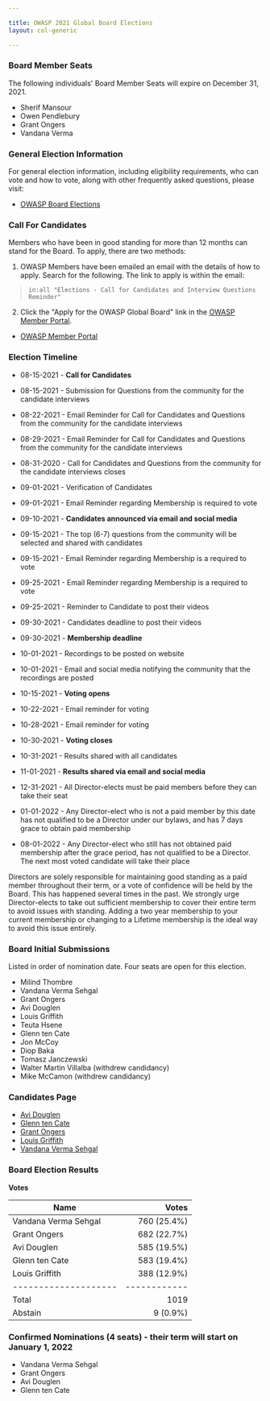 ```yaml
---

title: OWASP 2021 Global Board Elections
layout: col-generic

---
```


### Board Member Seats

The following individuals' Board Member Seats will expire on December 31, 2021.

- Sherif Mansour
- Owen Pendlebury
- Grant Ongers
- Vandana Verma

### General Election Information

For general election information, including eligibility requirements, who can vote and how to vote, along with other frequently
asked questions, please visit:

- [OWASP Board Elections](/www-board/elections)

### Call For Candidates

Members who have been in good standing for more than 12 months can stand for the Board. To apply, there are two methods:

1. OWASP Members have been emailed an email with the details of how to apply. Search for the following. The link to apply is within the email:

> ```in:all "Elections - Call for Candidates and Interview Questions Reminder"```

2. Click the "Apply for the OWASP Global Board" link in the [OWASP Member Portal](https://members.owasp.org/).

- [OWASP Member Portal](https://members.owasp.org/)

### Election Timeline

- 08-15-2021 - **Call for Candidates**
- 08-15-2021 - Submission for Questions from the community for the candidate interviews
- 08-22-2021 - Email Reminder for Call for Candidates and Questions from the community for the candidate interviews
- 08-29-2021 - Email Reminder for Call for Candidates and Questions from the community for the candidate interviews
- 08-31-2020 - Call for Candidates and Questions from the community for the candidate interviews closes

- 09-01-2021 - Verification of Candidates
- 09-01-2021 - Email Reminder regarding Membership is required to vote
- 09-10-2021 - **Candidates announced via email and social media**
- 09-15-2021 - The top (6-7) questions from the community will be selected and shared with candidates
- 09-15-2021 - Email Reminder regarding Membership is a required to vote
- 09-25-2021 - Email Reminder regarding Membership is a required to vote
- 09-25-2021 - Reminder to Candidate to post their videos
- 09-30-2021 - Candidates deadline to post their videos
- 09-30-2021 - **Membership deadline**

- 10-01-2021 - Recordings to be posted on website
- 10-01-2021 - Email and social media notifying the community that the recordings are posted
- 10-15-2021 - **Voting opens**
- 10-22-2021 - Email reminder for voting
- 10-28-2021 - Email reminder for voting
- 10-30-2021 - **Voting closes**
- 10-31-2021 - Results shared with all candidates
- 11-01-2021 - **Results shared via email and social media**
- 12-31-2021 - All Director-elects must be paid members before they can take their seat
- 01-01-2022 - Any Director-elect who is not a paid member by this date has not qualified to be a Director under our bylaws, and has 7 days grace to obtain paid membership
- 08-01-2022 - Any Director-elect who still has not obtained paid membership after the grace period, has not qualified to be a Director. The next most voted candidate will take their place

Directors are solely responsible for maintaining good standing as a paid member throughout their term, or a vote of confidence will be held by the Board. This has happened several times in the past. We strongly urge Director-elects to take out sufficient membership to cover their entire term to avoid issues with standing. Adding a two year membership to your current membership or changing to a Lifetime membership is the ideal way to avoid this issue entirely.

### Board Initial Submissions

Listed in order of nomination date. Four seats are open for this election.

- Milind Thombre
- Vandana Verma Sehgal
- Grant Ongers
- Avi Douglen
- Louis Griffith
- Teuta Hsene
- Glenn ten Cate
- Jon McCoy
- Diop Baka
- Tomasz Janczewski
- Walter Martin Villalba  (withdrew candidancy)
- Mike McCamon  (withdrew candidancy)

### Candidates Page 

- [Avi Douglen](https://owasp.org/www-board-candidates/avi_douglen.html)
- [Glenn ten Cate](https://owasp.org/www-board-candidates/glenn_ten_cate.html)
- [Grant Ongers](https://owasp.org/www-board-candidates/grant_ongers.html)
- [Louis Griffith](https://owasp.org/www-board-candidates/louis_griffith.html)
- [Vandana Verma Sehgal](https://owasp.org/www-board-candidates/vandana_verma_seghal.html)

### Board Election Results

**Votes**

| Name                   | Votes        |
| --------------------   | -----------: |
| Vandana Verma Sehgal   | 760 (25.4%)  |
| Grant Ongers           | 682 (22.7%)  |
| Avi Douglen            | 585 (19.5%)  |
| Glenn ten Cate         | 583 (19.4%)  |
| Louis Griffith         | 388 (12.9%)  |
| --------------------   |------------  |
| Total                  | 1019         |
| Abstain                | 9 (0.9%)     |


### Confirmed Nominations (4 seats) - their term will start on January 1, 2022

- Vandana Verma Sehgal
- Grant Ongers
- Avi Douglen
- Glenn ten Cate

